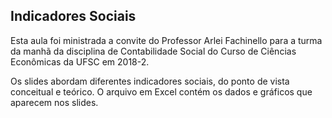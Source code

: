 ## Indicadores Sociais

Esta aula foi ministrada a convite do Professor Arlei Fachinello para a turma da manhã da disciplina de Contabilidade Social do Curso de Ciências Econômicas da UFSC em 2018-2.

Os slides abordam diferentes indicadores sociais, do ponto de vista conceitual e teórico. O arquivo em Excel contém os dados e gráficos que aparecem nos slides.

